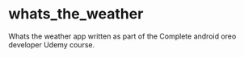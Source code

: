# whats_the_weather
Whats the weather app written as part of the Complete android oreo developer Udemy course.

